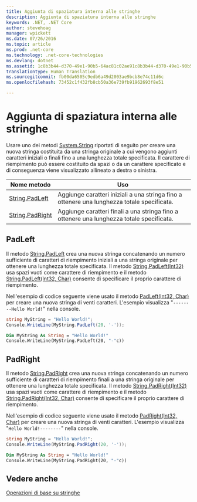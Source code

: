 ```yaml
---
title: Aggiunta di spaziatura interna alle stringhe
description: Aggiunta di spaziatura interna alle stringhe
keywords: .NET, .NET Core
author: stevehoag
manager: wpickett
ms.date: 07/26/2016
ms.topic: article
ms.prod: .net-core
ms.technology: .net-core-technologies
ms.devlang: dotnet
ms.assetid: 1c8b3b44-d370-49e1-90b5-64ac81c02ae91c8b3b44-d370-49e1-90b5-64ac81c02ae9
translationtype: Human Translation
ms.sourcegitcommit: fb00da6505c9edb6a49d2003ae9bcb8e74c11d6c
ms.openlocfilehash: 73452c1f432fb8cb50a36e739fb91962693f8e51

---
```


# <a name="padding-strings"></a>Aggiunta di spaziatura interna alle stringhe

Usare uno dei metodi [System.String](xref:System.String) riportati di seguito per creare una nuova stringa costituita da una stringa originale a cui vengono aggiunti caratteri iniziali o finali fino a una lunghezza totale specificata. Il carattere di riempimento può essere costituito da spazi o da un carattere specificato e di conseguenza viene visualizzato allineato a destra o sinistra.

Nome metodo | Uso
----------- | ---
[String.PadLeft](xref:System.String.PadLeft(System.Int32)) | Aggiunge caratteri iniziali a una stringa fino a ottenere una lunghezza totale specificata.
[String.PadRight](xref:System.String.PadRight(System.Int32)) | Aggiunge caratteri finali a una stringa fino a ottenere una lunghezza totale specificata.

## <a name="padleft"></a>PadLeft

Il metodo [String.PadLeft](xref:System.String.PadLeft(System.Int32)) crea una nuova stringa concatenando un numero sufficiente di caratteri di riempimento iniziali a una stringa originale per ottenere una lunghezza totale specificata. Il metodo [String.PadLeft(Int32)](xref:System.String.PadLeft(System.Int32)) usa spazi vuoti come carattere di riempimento e il metodo [String.PadLeft(Int32, Char)](xref:System.String.PadLeft(System.Int32,System.Char)) consente di specificare il proprio carattere di riempimento.

Nell'esempio di codice seguente viene usato il metodo [PadLeft(Int32, Char)](xref:System.String.PadLeft(System.Int32,System.Char)) per creare una nuova stringa di venti caratteri. L'esempio visualizza "`--------Hello World!`" nella console.

```csharp
string MyString = "Hello World!";
Console.WriteLine(MyString.PadLeft(20, '-'));
```

```vb
Dim MyString As String = "Hello World!"
Console.WriteLine(MyString.PadLeft(20, "-"c))
```

## <a name="padright"></a>PadRight

Il metodo [String.PadRight](xref:System.String.PadRight(System.Int32)) crea una nuova stringa concatenando un numero sufficiente di caratteri di riempimento finali a una stringa originale per ottenere una lunghezza totale specificata. Il metodo [String.PadRight(Int32)](xref:System.String.PadRight(System.Int32)) usa spazi vuoti come carattere di riempimento e il metodo [String.PadRight(Int32, Char)](xref:System.String.PadRight(System.Int32,System.Char)) consente di specificare il proprio carattere di riempimento.

Nell'esempio di codice seguente viene usato il metodo [PadRight(Int32, Char)](xref:System.String.PadRight(System.Int32,System.Char)) per creare una nuova stringa di venti caratteri. L'esempio visualizza "`Hello World!--------`" nella console.

```csharp
string MyString = "Hello World!";
Console.WriteLine(MyString.PadRight(20, '-'));
```

```vb
Dim MyString As String = "Hello World!"
Console.WriteLine(MyString.PadRight(20, "-"c))
```

## <a name="see-also"></a>Vedere anche

[Operazioni di base su stringhe](basic-string-operations.md)




<!--HONumber=Nov16_HO1-->



